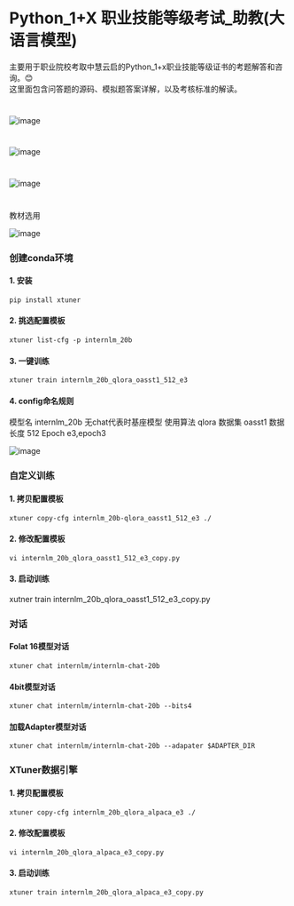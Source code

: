 # Python_1+X 职业技能等级考试_助教(大语言模型)


主要用于职业院校考取中慧云启的Python_1+x职业技能等级证书的考题解答和咨询。😊  
这里面包含问答题的源码、模拟题答案详解，以及考核标准的解读。  
 

#


![image](https://github.com/mmb135/python_tutor/assets/156198133/799122b6-cc55-437a-9637-ad99d13a531f)
#

![image](https://github.com/mmb135/python_tutor/assets/156198133/ab0f6b5f-9128-4b62-9b3a-820778102a2e)

#
![image](https://github.com/mmb135/python_tutor/assets/156198133/4b6bace5-8568-4793-87d1-6e8678163fe5)


#
教材选用

![image](https://github.com/mmb135/python_tutor/assets/156198133/8995537c-9ca1-4272-8371-88679396650b)



### 创建conda环境

#### 1. 安装
~~~
pip install xtuner
~~~

#### 2. 挑选配置模板
~~~
xtuner list-cfg -p internlm_20b
~~~
#### 3. 一键训练
~~~
xtuner train internlm_20b_qlora_oasst1_512_e3
~~~
#### 4. config命名规则

模型名 internlm_20b  无chat代表时基座模型
使用算法 qlora
数据集 oasst1
数据长度 512
Epoch e3,epoch3

![image](https://github.com/mmb135/python_tutor/assets/156198133/459eeed1-50b5-418c-9c1c-ffa77694a294)

### 自定义训练

#### 1. 拷贝配置模板
~~~
xtuner copy-cfg internlm_20b-qlora_oasst1_512_e3 ./
~~~
#### 2. 修改配置模板
~~~
vi internlm_20b_qlora_oasst1_512_e3_copy.py
~~~
#### 3. 启动训练
xutner train internlm_20b_qlora_oasst1_512_e3_copy.py

### 对话
#### Folat 16模型对话
~~~
xtuner chat internlm/internlm-chat-20b
~~~
#### 4bit模型对话
~~~
xtuner chat internlm/internlm-chat-20b --bits4
~~~
#### 加载Adapter模型对话
~~~
xtuner chat internlm/internlm-chat-20b --adapater $ADAPTER_DIR
~~~

### XTuner数据引擎
#### 1. 拷贝配置模板
~~~
xtuner copy-cfg internlm_20b_qlora_alpaca_e3 ./
~~~
#### 2. 修改配置模板
~~~
vi internlm_20b_qlora_alpaca_e3_copy.py
~~~
#### 3. 启动训练
~~~
xtuner train internlm_20b_qlora_alpaca_e3_copy.py
~~~





